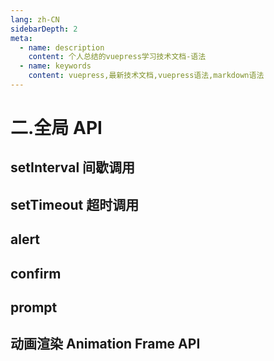 ```yaml
---
lang: zh-CN
sidebarDepth: 2
meta:
  - name: description
    content: 个人总结的vuepress学习技术文档-语法
  - name: keywords
    content: vuepress,最新技术文档,vuepress语法,markdown语法
---
```


# 二.全局 API

## setInterval 间歇调用

## setTimeout 超时调用

## alert

## confirm

## prompt

## 动画渲染 Animation Frame API
